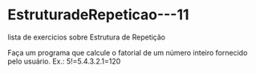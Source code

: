 # EstruturadeRepeticao---11
 lista de exercicios sobre Estrutura de Repetição

Faça um programa que calcule o fatorial de um número inteiro fornecido pelo usuário. Ex.: 5!=5.4.3.2.1=120